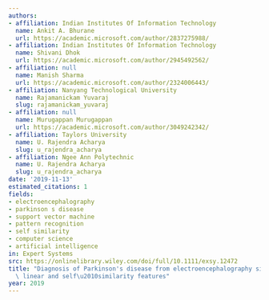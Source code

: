 ```yaml
---
authors:
- affiliation: Indian Institutes Of Information Technology
  name: Ankit A. Bhurane
  url: https://academic.microsoft.com/author/2837275988/
- affiliation: Indian Institutes Of Information Technology
  name: Shivani Dhok
  url: https://academic.microsoft.com/author/2945492562/
- affiliation: null
  name: Manish Sharma
  url: https://academic.microsoft.com/author/2324006443/
- affiliation: Nanyang Technological University
  name: Rajamanickam Yuvaraj
  slug: rajamanickam_yuvaraj
- affiliation: null
  name: Murugappan Murugappan
  url: https://academic.microsoft.com/author/3049242342/
- affiliation: Taylors University
  name: U. Rajendra Acharya
  slug: u_rajendra_acharya
- affiliation: Ngee Ann Polytechnic
  name: U. Rajendra Acharya
  slug: u_rajendra_acharya
date: '2019-11-13'
estimated_citations: 1
fields:
- electroencephalography
- parkinson s disease
- support vector machine
- pattern recognition
- self similarity
- computer science
- artificial intelligence
in: Expert Systems
src: https://onlinelibrary.wiley.com/doi/full/10.1111/exsy.12472
title: "Diagnosis of Parkinson's disease from electroencephalography signals using\
  \ linear and self\u2010similarity features"
year: 2019
---
```

